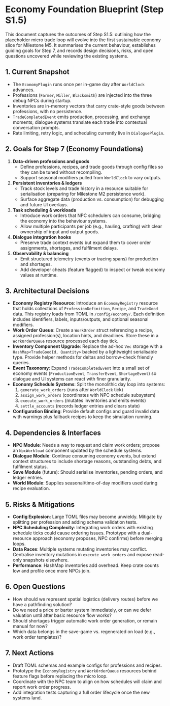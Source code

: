 # Economy Foundation Blueprint (Step S1.5)

This document captures the outcomes of Step S1.5: outlining how the placeholder
micro trade loop will evolve into the first sustainable economy slice for
Milestone M5. It summarises the current behaviour, establishes guiding goals for
Step 7, and records design decisions, risks, and open questions uncovered while
reviewing the existing systems.

## 1. Current Snapshot
- The `EconomyPlugin` runs once per in-game day after `WorldClock` advances.
- Professions (`Farmer`, `Miller`, `Blacksmith`) are injected into the three
  debug NPCs during startup.
- Inventories are in-memory vectors that carry crate-style goods between
  professions, with no persistence.
- `TradeCompletedEvent` emits production, processing, and exchange moments;
  dialogue systems translate each trade into contextual conversation prompts.
- Rate limiting, retry logic, and scheduling currently live in `DialoguePlugin`.

## 2. Goals for Step 7 (Economy Foundations)
1. **Data-driven professions and goods**
   - Define professions, recipes, and trade goods through config files so they
     can be tuned without recompiling.
   - Support seasonal modifiers pulled from `WorldClock` to vary outputs.
2. **Persistent inventories & ledgers**
   - Track stock levels and trade history in a resource suitable for
     serialisation (preparing for Milestone M2 persistence work).
   - Surface aggregate data (production vs. consumption) for debugging and
     future UI overlays.
3. **Task scheduling & workloads**
   - Introduce work orders that NPC schedulers can consume, bridging the economy
     into the behaviour systems.
   - Allow multiple participants per job (e.g., hauling, crafting) with clear
     ownership of input and output goods.
4. **Dialogue integration hooks**
   - Preserve trade context events but expand them to cover order assignments,
     shortages, and fulfilment delays.
5. **Observability & balancing**
   - Emit structured telemetry (events or tracing spans) for production and
     shortages.
   - Add developer cheats (feature flagged) to inspect or tweak economy values
     at runtime.

## 3. Architectural Decisions
- **Economy Registry Resource**: Introduce an `EconomyRegistry` resource that
  holds collections of `ProfessionDefinition`, `Recipe`, and `TradeGood` data.
  This registry loads from TOML in `/config/economy/`. Each definition includes
  identifiers, labels, inputs/outputs, and optional seasonal modifiers.
- **Work Order Queue**: Create a `WorkOrder` struct referencing a recipe,
  assigned profession(s), location hints, and deadlines. Store these in a
  `WorkOrderQueue` resource processed each day tick.
- **Inventory Component Upgrade**: Replace the ad-hoc `Vec` storage with a
  `HashMap<TradeGoodId, Quantity>` backed by a lightweight serialisable type.
  Provide helper methods for deltas and borrow-check friendly queries.
- **Event Taxonomy**: Expand `TradeCompletedEvent` into a small set of economy
  events (`ProductionEvent`, `TransferEvent`, `ShortageEvent`) so dialogue and
  UI systems can react with finer granularity.
- **Economy Schedule Systems**: Split the monolithic day loop into systems:
  1. `generate_work_orders` (runs after `WorldClock` tick)
  2. `assign_work_orders` (coordinates with NPC schedule subsystem)
  3. `execute_work_orders` (mutates inventories and emits events)
  4. `settle_accounts` (records ledger entries and clears state)
- **Configuration Binding**: Provide default configs and guard invalid data with
  warnings plus fallback recipes to keep the simulation running.

## 4. Dependencies & Interfaces
- **NPC Module**: Needs a way to request and claim work orders; propose an
  `NpcWorkload` component updated by the schedule systems.
- **Dialogue Module**: Continue consuming economy events, but extend context
  structures to include shortage reasons, outstanding debts, and fulfilment
  status.
- **Save Module** (future): Should serialise inventories, pending orders, and
  ledger entries.
- **World Module**: Supplies seasonal/time-of-day modifiers used during recipe
  evaluation.

## 5. Risks & Mitigations
- **Config Explosion**: Large TOML files may become unwieldy. Mitigate by
  splitting per profession and adding schema validation tests.
- **NPC Scheduling Complexity**: Integrating work orders with existing schedule
  ticks could cause ordering issues. Prototype with a dual-resource approach
  (economy proposes, NPC confirms) before merging loops.
- **Data Races**: Multiple systems mutating inventories may conflict.
  Centralise inventory mutations in `execute_work_orders` and expose read-only
  snapshots elsewhere.
- **Performance**: HashMap inventories add overhead. Keep crate counts low and
  profile once more NPCs join.

## 6. Open Questions
- How should we represent spatial logistics (delivery routes) before we have a
  pathfinding solution?
- Do we need a price or barter system immediately, or can we defer valuation
  until after basic resource flow works?
- Should shortages trigger automatic work order generation, or remain manual for
  now?
- Which data belongs in the save-game vs. regenerated on load (e.g., work order
  templates)?

## 7. Next Actions
- Draft TOML schemas and example configs for professions and recipes.
- Prototype the `EconomyRegistry` and `WorkOrderQueue` resources behind feature
  flags before replacing the micro loop.
- Coordinate with the NPC team to align on how schedules will claim and report
  work order progress.
- Add integration tests capturing a full order lifecycle once the new systems
  land.
